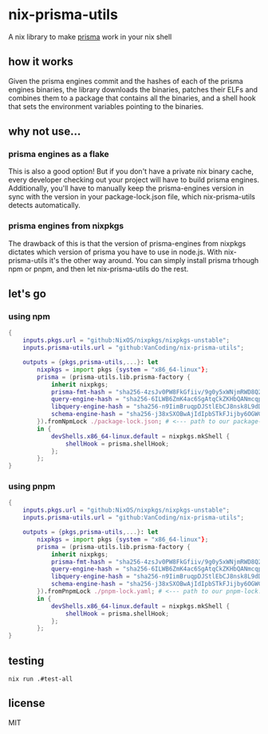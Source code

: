 # nix-prisma-utils

A nix library to make [prisma](https://www.prisma.io/) work in your nix shell

## how it works

Given the prisma engines commit and the hashes of each of the prisma engines binaries, the library downloads the binaries, patches their ELFs and combines them to a package that contains all the binaries, and a shell hook that sets the environment variables pointing to the binaries.

## why not use...

### prisma engines as a flake

This is also a good option! But if you don't have a private nix binary cache, every developer checking out your project will have to build prisma engines.
Additionally, you'll have to manually keep the prisma-engines version in sync with the version in your package-lock.json file, which nix-prisma-utils detects automatically.

### prisma engines from nixpkgs

The drawback of this is that the version of prisma-engines from nixpkgs dictates which version of prisma you have to use in node.js.
With nix-prisma-utils it's the other way around. You can simply install prisma trhough npm or pnpm, and then let nix-prisma-utils do the rest.

## let's go

### using npm

```nix
{
    inputs.pkgs.url = "github:NixOS/nixpkgs/nixpkgs-unstable";
    inputs.prisma-utils.url = "github:VanCoding/nix-prisma-utils";

    outputs = {pkgs,prisma-utils,...}: let
        nixpkgs = import pkgs {system = "x86_64-linux"};
        prisma = (prisma-utils.lib.prisma-factory {
            inherit nixpkgs;
            prisma-fmt-hash = "sha256-4zsJv0PW8FkGfiiv/9g0y5xWNjmRWD8Q2l2blSSBY3s="; # just copy these hashes for now, and then change them when nix complains about the mismatch
            query-engine-hash = "sha256-6ILWB6ZmK4ac6SgAtqCkZKHbQANmcqpWO92U8CfkFzw=";
            libquery-engine-hash = "sha256-n9IimBruqpDJStlEbCJ8nsk8L9dDW95ug+gz9DHS1Lc=";
            schema-engine-hash = "sha256-j38xSXOBwAjIdIpbSTkFJijby6OGWCoAx+xZyms/34Q=";
        }).fromNpmLock ./package-lock.json; # <--- path to our package-lock.json file that contains the version of prisma-engines
        in {
            devShells.x86_64-linux.default = nixpkgs.mkShell {
                shellHook = prisma.shellHook;
            };
        };
}

```

### using pnpm

```nix
{
    inputs.pkgs.url = "github:NixOS/nixpkgs/nixpkgs-unstable";
    inputs.prisma-utils.url = "github:VanCoding/nix-prisma-utils";

    outputs = {pkgs,prisma-utils,...}: let
        nixpkgs = import pkgs {system = "x86_64-linux"};
        prisma = (prisma-utils.lib.prisma-factory {
            inherit nixpkgs;
            prisma-fmt-hash = "sha256-4zsJv0PW8FkGfiiv/9g0y5xWNjmRWD8Q2l2blSSBY3s=";  # just copy these hashes for now, and then change them when nix complains about the mismatch
            query-engine-hash = "sha256-6ILWB6ZmK4ac6SgAtqCkZKHbQANmcqpWO92U8CfkFzw=";
            libquery-engine-hash = "sha256-n9IimBruqpDJStlEbCJ8nsk8L9dDW95ug+gz9DHS1Lc=";
            schema-engine-hash = "sha256-j38xSXOBwAjIdIpbSTkFJijby6OGWCoAx+xZyms/34Q=";
        }).fromPnpmLock ./pnpm-lock.yaml; # <--- path to our pnpm-lock.yaml file that contains the version of prisma-engines
        in {
            devShells.x86_64-linux.default = nixpkgs.mkShell {
                shellHook = prisma.shellHook;
            };
        };
}

```

## testing

`nix run .#test-all`

## license

MIT

